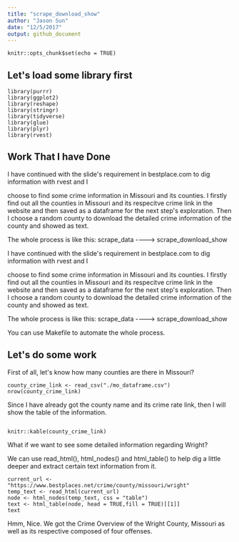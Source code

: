 ```yaml
---
title: "scrape_download_show"
author: "Jason Sun"
date: "12/5/2017"
output: github_document
---
```



```{r setup, include=FALSE}
knitr::opts_chunk$set(echo = TRUE)
```

## Let's load some library first

```{r cars}
library(purrr)
library(ggplot2)
library(reshape)
library(stringr)
library(tidyverse)
library(glue)
library(plyr)
library(rvest)
```

## Work That I have Done

I have continued with the slide's requirement in bestplace.com to dig information with rvest and I 

choose to find some crime information in Missouri and its counties. I firstly find out all the counties in Missouri and its respecitve crime link in the website and then saved as a dataframe for the next step's exploration. Then I choose a random county to download the detailed crime information of the county and showed as text.

The whole process is like this: scrape_data ----> scrape_download_show

I have continued with the slide's requirement in bestplace.com to dig information with rvest and I

choose to find some crime information in Missouri and its counties. I firstly find out all the counties in Missouri and its respecitve crime link in the website and then saved as a dataframe for the next step's exploration. Then I choose a random county to download the detailed crime information of the county and showed as text.

The whole process is like this: scrape\_data ----&gt; scrape\_download\_show

You can use Makefile to automate the whole process.

## Let's do some work
First of all, let's know how many counties are there in Missouri?
```{r,warning = FALSE, message=FALSE}
county_crime_link <- read_csv("./mo_dataframe.csv")
nrow(county_crime_link)
```

Since I have already got the county name and its crime rate link, then I will show the table of the information.

```{r,warning = FALSE, message=FALSE}

knitr::kable(county_crime_link)
```

What if we want to see some detailed information regarding Wright?

We can use read_html(), html_nodes() and html_table() to help dig a little deeper and extract certain text information from it.

```{r,warning = FALSE, message=FALSE}
current_url <- "https://www.bestplaces.net/crime/county/missouri/wright"
temp_text <- read_html(current_url)
node <- html_nodes(temp_text, css = "table")
text <- html_table(node, head = TRUE,fill = TRUE)[[1]]
text
```

Hmm, Nice. We got the Crime Overview of the Wright County, Missouri as well as its respective composed of four offenses.


